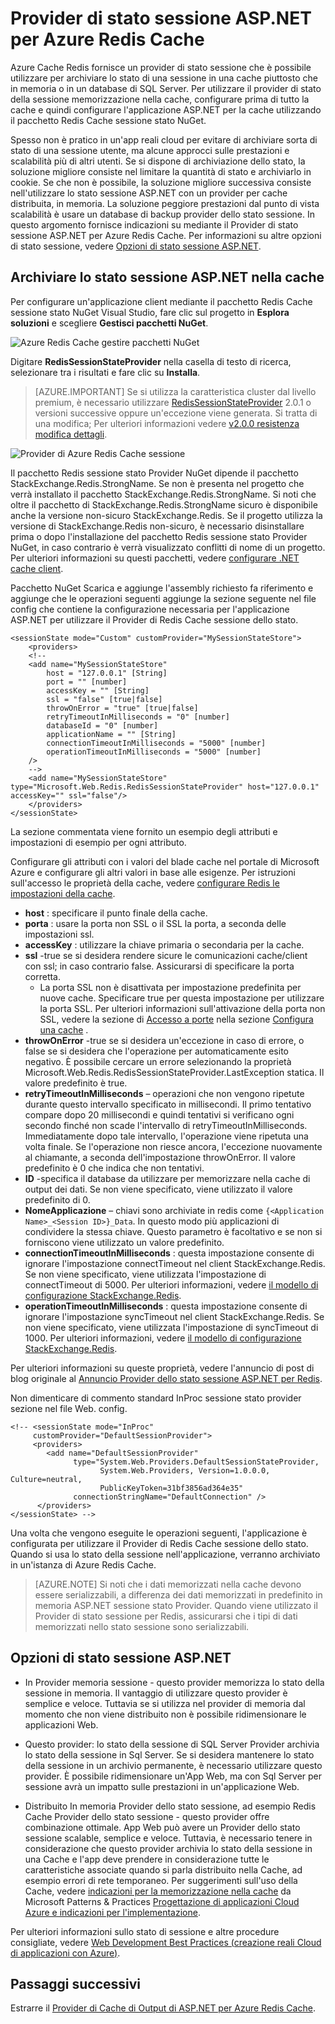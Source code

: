 <properties
    pageTitle="Provider di stato sessione ASP.NET cache | Microsoft Azure"
    description="Informazioni su come archiviare lo stato di sessione ASP.NET utilizzando la Cache Redis Azure"
    services="redis-cache"
    documentationCenter="na"
    authors="steved0x"
    manager="douge"
    editor="tysonn" />
<tags
    ms.service="cache"
    ms.devlang="na"
    ms.topic="article"
    ms.tgt_pltfrm="cache-redis"
    ms.workload="tbd"
    ms.date="09/01/2016"
    ms.author="sdanie" />

# <a name="aspnet-session-state-provider-for-azure-redis-cache"></a>Provider di stato sessione ASP.NET per Azure Redis Cache

Azure Cache Redis fornisce un provider di stato sessione che è possibile utilizzare per archiviare lo stato di una sessione in una cache piuttosto che in memoria o in un database di SQL Server. Per utilizzare il provider di stato della sessione memorizzazione nella cache, configurare prima di tutto la cache e quindi configurare l'applicazione ASP.NET per la cache utilizzando il pacchetto Redis Cache sessione stato NuGet.

Spesso non è pratico in un'app reali cloud per evitare di archiviare sorta di stato di una sessione utente, ma alcune approcci sulle prestazioni e scalabilità più di altri utenti. Se si dispone di archiviazione dello stato, la soluzione migliore consiste nel limitare la quantità di stato e archiviarlo in cookie. Se che non è possibile, la soluzione migliore successiva consiste nell'utilizzare lo stato sessione ASP.NET con un provider per cache distribuita, in memoria. La soluzione peggiore prestazioni dal punto di vista scalabilità è usare un database di backup provider dello stato sessione. In questo argomento fornisce indicazioni su mediante il Provider di stato sessione ASP.NET per Azure Redis Cache. Per informazioni su altre opzioni di stato sessione, vedere [Opzioni di stato sessione ASP.NET](#aspnet-session-state-options).

## <a name="store-aspnet-session-state-in-the-cache"></a>Archiviare lo stato sessione ASP.NET nella cache

Per configurare un'applicazione client mediante il pacchetto Redis Cache sessione stato NuGet Visual Studio, fare clic sul progetto in **Esplora soluzioni** e scegliere **Gestisci pacchetti NuGet**.

![Azure Redis Cache gestire pacchetti NuGet](./media/cache-aspnet-session-state-provider/redis-cache-manage-nuget-menu.png)

Digitare **RedisSessionStateProvider** nella casella di testo di ricerca, selezionare tra i risultati e fare clic su **Installa**.

>[AZURE.IMPORTANT] Se si utilizza la caratteristica cluster dal livello premium, è necessario utilizzare [RedisSessionStateProvider](https://www.nuget.org/packages/Microsoft.Web.RedisSessionStateProvider) 2.0.1 o versioni successive oppure un'eccezione viene generata. Si tratta di una modifica; Per ulteriori informazioni vedere [v2.0.0 resistenza modifica dettagli](https://github.com/Azure/aspnet-redis-providers/wiki/v2.0.0-Breaking-Change-Details).

![Provider di Azure Redis Cache sessione](./media/cache-aspnet-session-state-provider/redis-cache-session-state-provider.png)

Il pacchetto Redis sessione stato Provider NuGet dipende il pacchetto StackExchange.Redis.StrongName. Se non è presenta nel progetto che verrà installato il pacchetto StackExchange.Redis.StrongName. Si noti che oltre il pacchetto di StackExchange.Redis.StrongName sicuro è disponibile anche la versione non-sicuro StackExchange.Redis. Se il progetto utilizza la versione di StackExchange.Redis non-sicuro, è necessario disinstallare prima o dopo l'installazione del pacchetto Redis sessione stato Provider NuGet, in caso contrario è verrà visualizzato conflitti di nome di un progetto. Per ulteriori informazioni su questi pacchetti, vedere [configurare .NET cache client](cache-dotnet-how-to-use-azure-redis-cache.md#configure-the-cache-clients).

Pacchetto NuGet Scarica e aggiunge l'assembly richiesto fa riferimento e aggiunge che le operazioni seguenti aggiunge la sezione seguente nel file config che contiene la configurazione necessaria per l'applicazione ASP.NET per utilizzare il Provider di Redis Cache sessione dello stato.

    <sessionState mode="Custom" customProvider="MySessionStateStore">
        <providers>
        <!--
        <add name="MySessionStateStore"
            host = "127.0.0.1" [String]
            port = "" [number]
            accessKey = "" [String]
            ssl = "false" [true|false]
            throwOnError = "true" [true|false]
            retryTimeoutInMilliseconds = "0" [number]
            databaseId = "0" [number]
            applicationName = "" [String]
            connectionTimeoutInMilliseconds = "5000" [number]
            operationTimeoutInMilliseconds = "5000" [number]
        />
        -->
        <add name="MySessionStateStore" type="Microsoft.Web.Redis.RedisSessionStateProvider" host="127.0.0.1" accessKey="" ssl="false"/>
        </providers>
    </sessionState>

La sezione commentata viene fornito un esempio degli attributi e impostazioni di esempio per ogni attributo.

Configurare gli attributi con i valori del blade cache nel portale di Microsoft Azure e configurare gli altri valori in base alle esigenze. Per istruzioni sull'accesso le proprietà della cache, vedere [configurare Redis le impostazioni della cache](cache-configure.md#configure-redis-cache-settings).

-   **host** : specificare il punto finale della cache.
-   **porta** : usare la porta non SSL o il SSL la porta, a seconda delle impostazioni ssl.
-   **accessKey** : utilizzare la chiave primaria o secondaria per la cache.
-   **ssl** -true se si desidera rendere sicure le comunicazioni cache/client con ssl; in caso contrario false. Assicurarsi di specificare la porta corretta.
    -   La porta SSL non è disattivata per impostazione predefinita per nuove cache. Specificare true per questa impostazione per utilizzare la porta SSL. Per ulteriori informazioni sull'attivazione della porta non SSL, vedere la sezione di [Accesso a porte](cache-configure.md#access-ports) nella sezione [Configura una cache](cache-configure.md) .
-   **throwOnError** -true se si desidera un'eccezione in caso di errore, o false se si desidera che l'operazione per automaticamente esito negativo. È possibile cercare un errore selezionando la proprietà Microsoft.Web.Redis.RedisSessionStateProvider.LastException statica. Il valore predefinito è true.
-   **retryTimeoutInMilliseconds** – operazioni che non vengono ripetute durante questo intervallo specificato in millisecondi. Il primo tentativo compare dopo 20 millisecondi e quindi tentativi si verificano ogni secondo finché non scade l'intervallo di retryTimeoutInMilliseconds. Immediatamente dopo tale intervallo, l'operazione viene ripetuta una volta finale. Se l'operazione non riesce ancora, l'eccezione nuovamente al chiamante, a seconda dell'impostazione throwOnError. Il valore predefinito è 0 che indica che non tentativi.
-   **ID** -specifica il database da utilizzare per memorizzare nella cache di output dei dati. Se non viene specificato, viene utilizzato il valore predefinito di 0.
-   **NomeApplicazione** – chiavi sono archiviate in redis come `{<Application Name>_<Session ID>}_Data`. In questo modo più applicazioni di condividere la stessa chiave. Questo parametro è facoltativo e se non si forniscono viene utilizzato un valore predefinito.
-   **connectionTimeoutInMilliseconds** : questa impostazione consente di ignorare l'impostazione connectTimeout nel client StackExchange.Redis. Se non viene specificato, viene utilizzata l'impostazione di connectTimeout di 5000. Per ulteriori informazioni, vedere [il modello di configurazione StackExchange.Redis](http://go.microsoft.com/fwlink/?LinkId=398705).
-   **operationTimeoutInMilliseconds** : questa impostazione consente di ignorare l'impostazione syncTimeout nel client StackExchange.Redis. Se non viene specificato, viene utilizzata l'impostazione di syncTimeout di 1000. Per ulteriori informazioni, vedere [il modello di configurazione StackExchange.Redis](http://go.microsoft.com/fwlink/?LinkId=398705).

Per ulteriori informazioni su queste proprietà, vedere l'annuncio di post di blog originale al [Annuncio Provider dello stato sessione ASP.NET per Redis](http://blogs.msdn.com/b/webdev/archive/2014/05/12/announcing-asp-net-session-state-provider-for-redis-preview-release.aspx).

Non dimenticare di commento standard InProc sessione stato provider sezione nel file Web. config.

    <!-- <sessionState mode="InProc"
         customProvider="DefaultSessionProvider">
         <providers>
            <add name="DefaultSessionProvider"
                  type="System.Web.Providers.DefaultSessionStateProvider,
                        System.Web.Providers, Version=1.0.0.0, Culture=neutral,
                        PublicKeyToken=31bf3856ad364e35"
                  connectionStringName="DefaultConnection" />
          </providers>
    </sessionState> -->

Una volta che vengono eseguite le operazioni seguenti, l'applicazione è configurata per utilizzare il Provider di Redis Cache sessione dello stato. Quando si usa lo stato della sessione nell'applicazione, verranno archiviato in un'istanza di Azure Redis Cache.

>[AZURE.NOTE] Si noti che i dati memorizzati nella cache devono essere serializzabili, a differenza dei dati memorizzati in predefinito in memoria ASP.NET sessione stato Provider. Quando viene utilizzato il Provider di stato sessione per Redis, assicurarsi che i tipi di dati memorizzati nello stato sessione sono serializzabili.

## <a name="aspnet-session-state-options"></a>Opzioni di stato sessione ASP.NET

- In Provider memoria sessione - questo provider memorizza lo stato della sessione in memoria. Il vantaggio di utilizzare questo provider è semplice e veloce. Tuttavia se si utilizza nel provider di memoria dal momento che non viene distribuito non è possibile ridimensionare le applicazioni Web.

- Questo provider: lo stato della sessione di SQL Server Provider archivia lo stato della sessione in Sql Server. Se si desidera mantenere lo stato della sessione in un archivio permanente, è necessario utilizzare questo provider. È possibile ridimensionare un'App Web, ma con Sql Server per sessione avrà un impatto sulle prestazioni in un'applicazione Web.

- Distribuito In memoria Provider dello stato sessione, ad esempio Redis Cache Provider dello stato sessione - questo provider offre combinazione ottimale. App Web può avere un Provider dello stato sessione scalable, semplice e veloce. Tuttavia, è necessario tenere in considerazione che questo provider archivia lo stato della sessione in una Cache e l'app deve prendere in considerazione tutte le caratteristiche associate quando si parla distribuito nella Cache, ad esempio errori di rete temporaneo. Per suggerimenti sull'uso della Cache, vedere [indicazioni per la memorizzazione nella cache](../best-practices-caching.md) da Microsoft Patterns & Practices [Progettazione di applicazioni Cloud Azure e indicazioni per l'implementazione](https://github.com/mspnp/azure-guidance).

Per ulteriori informazioni sullo stato di sessione e altre procedure consigliate, vedere [Web Development Best Practices (creazione reali Cloud di applicazioni con Azure)](http://www.asp.net/aspnet/overview/developing-apps-with-windows-azure/building-real-world-cloud-apps-with-windows-azure/web-development-best-practices).

## <a name="next-steps"></a>Passaggi successivi

Estrarre il [Provider di Cache di Output di ASP.NET per Azure Redis Cache](cache-aspnet-output-cache-provider.md).
